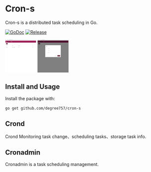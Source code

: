 Cron-s
============================

Cron-s is a distributed task scheduling in Go.

[![GoDoc](http://img.shields.io/badge/go-documentation-brightgreen.svg?style=flat-square)](https://godoc.org/github.com/degree757/cron-s)
[![Release](https://img.shields.io/github/release/degree757/cron-s.svg)](https://github.com/degree757/cron-s/releases)


<img src="/docs/list.png" width="100" hegiht="30" />
<img src="/docs/add.png" width="100" hegiht="30" />

Install and Usage
-----------------

Install the package with:

```bash
go get github.com/degree757/cron-s
```

Crond
-----------------
Crond Monitoring task change、scheduling tasks、storage task info.

Cronadmin
-----------------
Cronadmin is a task scheduling management.